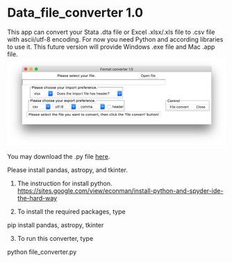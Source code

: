 # Data_file_converter 1.0
This app can convert your Stata .dta file or Excel .xlsx/.xls file to .csv file with ascii/utf-8 encoding.
For now you need Python and according libraries to use it.
This future version will provide Windows .exe file and Mac .app file.
![App phto](https://github.com/errard70101/Data_file_converter/blob/master/app_photo.png)

You may download the .py file [here](https://github.com/errard70101/Data_file_converter/blob/master/file_converter.py).

Please install pandas, astropy, and tkinter.

1. The instruction for install python.
https://sites.google.com/view/econman/install-python-and-spyder-ide-the-hard-way

2. To install the required packages, type

pip install pandas, astropy, tkinter

3. To run this converter, type

python file_converter.py
